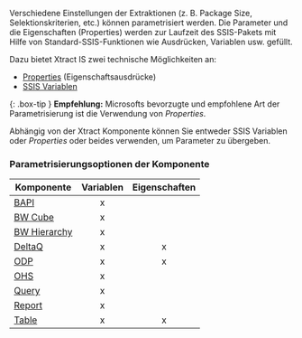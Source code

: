 Verschiedene Einstellungen der Extraktionen (z. B. Package Size, Selektionskriterien, etc.) können parametrisiert werden.
Die Parameter und die Eigenschaften (Properties) werden zur Laufzeit des SSIS-Pakets mit Hilfe von Standard-SSIS-Funktionen wie Ausdrücken, Variablen usw. gefüllt. 

Dazu bietet Xtract IS zwei technische Möglichkeiten an:
- [Properties](./parametrisierung/parametrisierung-properties) (Eigenschaftsausdrücke)
- [SSIS Variablen](./parametrisierung/parametrisierung-variablen)

{: .box-tip }
**Empfehlung:** Microsofts bevorzugte und empfohlene Art der Parametrisierung ist die Verwendung von *Properties*. 

Abhängig von der Xtract Komponente können Sie entweder SSIS Variablen oder *Properties* oder beides verwenden, um Parameter zu übergeben.

### Parametrisierungsoptionen der Komponente 

| Komponente   | Variablen | Eigenschaften |
|-------------|:-----:|:----:|
| [BAPI](./xtract-is-bapi/parametrisierung)        |   x    |      | 
| [BW Cube](./bw-cube/parametrisierung)     |   x    |      | 
| [BW Hierarchy](./hierarchy/parametrisierung)|    x   |      |
| [DeltaQ](./xtract-is-deltaq/parametrisierung)      | x      |  x    |
| [ODP](./odp/odp-parametrisierung)         |   x    |   x   |
| [OHS](./open-hub-service/parametrisierung)         |     x  |      |
|[Query](./query/parametrisierung)       |   x    |      |
| [Report](./report/parametrisierung) |    x   |      | 
| [Table](./xtract-is-table/table-parametrisierung)       | x      |  x    |

